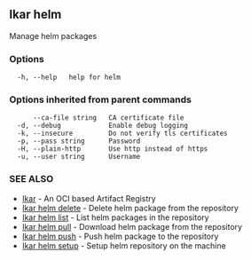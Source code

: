 ## lkar helm

Manage helm packages

### Options

```
  -h, --help   help for helm
```

### Options inherited from parent commands

```
      --ca-file string   CA certificate file
  -d, --debug            Enable debug logging
  -k, --insecure         Do not verify tls certificates
  -p, --pass string      Password
  -H, --plain-http       Use http instead of https
  -u, --user string      Username
```

### SEE ALSO

* [lkar](lkar.md)	 - An OCI based Artifact Registry
* [lkar helm delete](lkar_helm_delete.md)	 - Delete helm package from the repository
* [lkar helm list](lkar_helm_list.md)	 - List helm packages in the repository
* [lkar helm pull](lkar_helm_pull.md)	 - Download helm package from the repository
* [lkar helm push](lkar_helm_push.md)	 - Push helm package to the repository
* [lkar helm setup](lkar_helm_setup.md)	 - Setup helm repository on the machine

